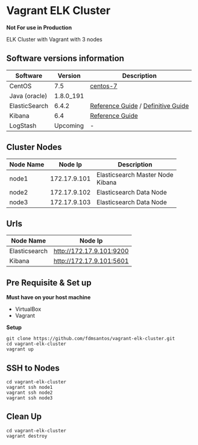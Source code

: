 # Vagrant ELK Cluster

**Not For use in Production**

ELK Cluster with Vagrant with 3 nodes

## Software versions information

| Software              | Version     | Description                        |
| --------------------------------- | ----------- | ----------------------------------------- |
| CentOS|7.5| [centos-7](https://app.vagrantup.com/centos/boxes/7) |
| Java (oracle)              | 1.8.0_191    |     |
| ElasticSearch                     | 6.4.2       | [Reference Guide](https://www.elastic.co/guide/en/elasticsearch/reference/current/index.html) / [Definitive Guide](https://www.elastic.co/guide/en/elasticsearch/guide/current/index.html) |
| Kibana | 6.4 | [Reference Guide](https://www.elastic.co/guide/en/kibana/current/index.html)|
| LogStash | Upcoming | - |


## Cluster Nodes

| Node Name | Node Ip | Description  |
| --- | ---- | --- |
|node1|172.17.9.101|Elasticsearch Master Node <br> Kibana |
|node2|172.17.9.102|Elasticsearch Data Node|
|node3|172.17.9.103|Elasticsearch Data Node|


## Urls

| Node Name | Node Ip 
| --- | ---- 
|Elasticsearch|http://172.17.9.101:9200
|Kibana|http://172.17.9.101:5601

## Pre Requisite & Set up

**Must have on your host machine**

* VirtualBox
* Vagrant

**Setup**

```
git clone https://github.com/fdmsantos/vagrant-elk-cluster.git
cd vagrant-elk-cluster
vagrant up
```

## SSH to Nodes

```
cd vagrant-elk-cluster
vagrant ssh node1
vagrant ssh node2
vagrant ssh node3
```

## Clean Up

```
cd vagrant-elk-cluster
vagrant destroy
```
